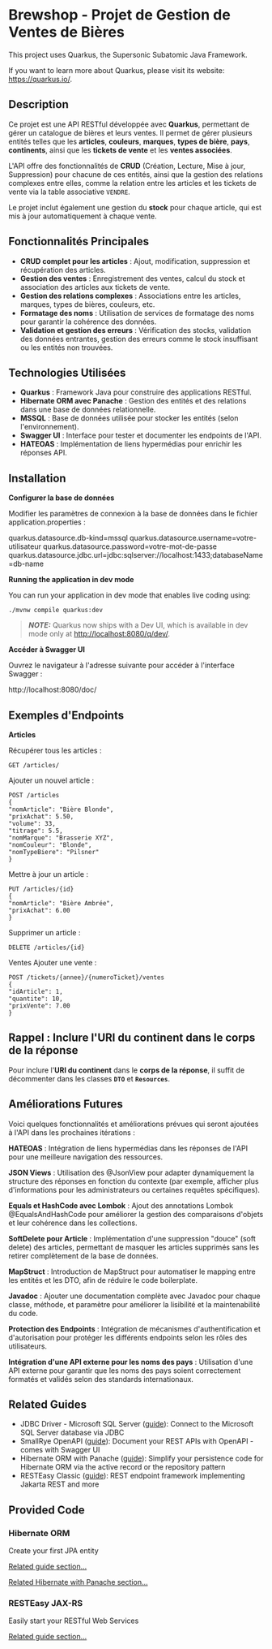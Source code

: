# Brewshop - Projet de Gestion de Ventes de Bières

This project uses Quarkus, the Supersonic Subatomic Java Framework.

If you want to learn more about Quarkus, please visit its website: <https://quarkus.io/>.

## Description

Ce projet est une API RESTful développée avec **Quarkus**, permettant de gérer un catalogue de bières et leurs ventes. Il permet de gérer plusieurs entités telles que les **articles**, **couleurs**, **marques**, **types de bière**, **pays**, **continents**, ainsi que les **tickets de vente** et les **ventes associées**.

L'API offre des fonctionnalités de **CRUD** (Création, Lecture, Mise à jour, Suppression) pour chacune de ces entités, ainsi que la gestion des relations complexes entre elles, comme la relation entre les articles et les tickets de vente via la table associative `VENDRE`.

Le projet inclut également une gestion du **stock** pour chaque article, qui est mis à jour automatiquement à chaque vente.

## Fonctionnalités Principales

- **CRUD complet pour les articles** : Ajout, modification, suppression et récupération des articles.
- **Gestion des ventes** : Enregistrement des ventes, calcul du stock et association des articles aux tickets de vente.
- **Gestion des relations complexes** : Associations entre les articles, marques, types de bières, couleurs, etc.
- **Formatage des noms** : Utilisation de services de formatage des noms pour garantir la cohérence des données.
- **Validation et gestion des erreurs** : Vérification des stocks, validation des données entrantes, gestion des erreurs comme le stock insuffisant ou les entités non trouvées.

## Technologies Utilisées

- **Quarkus** : Framework Java pour construire des applications RESTful.
- **Hibernate ORM avec Panache** : Gestion des entités et des relations dans une base de données relationnelle.
- **MSSQL** : Base de données utilisée pour stocker les entités (selon l'environnement).
- **Swagger UI** : Interface pour tester et documenter les endpoints de l'API.
- **HATEOAS** : Implémentation de liens hypermédias pour enrichir les réponses API.

## Installation

**Configurer la base de données**

Modifier les paramètres de connexion à la base de données dans le fichier application.properties :

quarkus.datasource.db-kind=mssql
quarkus.datasource.username=votre-utilisateur
quarkus.datasource.password=votre-mot-de-passe
quarkus.datasource.jdbc.url=jdbc:sqlserver://localhost:1433;databaseName=db-name

**Running the application in dev mode**

You can run your application in dev mode that enables live coding using:

```shell script
./mvnw compile quarkus:dev
```

> **_NOTE:_**  Quarkus now ships with a Dev UI, which is available in dev mode only at <http://localhost:8080/q/dev/>.

**Accéder à Swagger UI**

Ouvrez le navigateur à l'adresse suivante pour accéder à l'interface Swagger :

http://localhost:8080/doc/

## Exemples d'Endpoints

**Articles**

Récupérer tous les articles :
```shell script
GET /articles/
```

Ajouter un nouvel article :
```shell script
POST /articles
{
"nomArticle": "Bière Blonde",
"prixAchat": 5.50,
"volume": 33,
"titrage": 5.5,
"nomMarque": "Brasserie XYZ",
"nomCouleur": "Blonde",
"nomTypeBiere": "Pilsner"
}
```

Mettre à jour un article :
```shell script
PUT /articles/{id}
{
"nomArticle": "Bière Ambrée",
"prixAchat": 6.00
}
```

Supprimer un article :
```shell script
DELETE /articles/{id}
```

Ventes
Ajouter une vente :
```shell script
POST /tickets/{annee}/{numeroTicket}/ventes
{
"idArticle": 1,
"quantite": 10,
"prixVente": 7.00
}
```

## Rappel : Inclure l'URI du continent dans le corps de la réponse

Pour inclure l'**URI du continent** dans le **corps de la réponse**, il suffit de décommenter dans les classes **`DTO`** et **`Resources`**.

## Améliorations Futures
Voici quelques fonctionnalités et améliorations prévues qui seront ajoutées à l'API dans les prochaines itérations :

**HATEOAS** : Intégration de liens hypermédias dans les réponses de l'API pour une meilleure navigation des ressources.

**JSON Views** : Utilisation des @JsonView pour adapter dynamiquement la structure des réponses en fonction du contexte (par exemple, afficher plus d'informations pour les administrateurs ou certaines requêtes spécifiques).

**Equals et HashCode avec Lombok** : Ajout des annotations Lombok @EqualsAndHashCode pour améliorer la gestion des comparaisons d'objets et leur cohérence dans les collections.

**SoftDelete pour Article** : Implémentation d'une suppression "douce" (soft delete) des articles, permettant de masquer les articles supprimés sans les retirer complètement de la base de données.

**MapStruct** : Introduction de MapStruct pour automatiser le mapping entre les entités et les DTO, afin de réduire le code boilerplate.

**Javadoc** : Ajouter une documentation complète avec Javadoc pour chaque classe, méthode, et paramètre pour améliorer la lisibilité et la maintenabilité du code.

**Protection des Endpoints** : Intégration de mécanismes d'authentification et d'autorisation pour protéger les différents endpoints selon les rôles des utilisateurs.

**Intégration d'une API externe pour les noms des pays** : Utilisation d'une API externe pour garantir que les noms des pays soient correctement formatés et validés selon des standards internationaux.

## Related Guides

- JDBC Driver - Microsoft SQL Server ([guide](https://quarkus.io/guides/datasource)): Connect to the Microsoft SQL
  Server database via JDBC
- SmallRye OpenAPI ([guide](https://quarkus.io/guides/openapi-swaggerui)): Document your REST APIs with OpenAPI - comes
  with Swagger UI
- Hibernate ORM with Panache ([guide](https://quarkus.io/guides/hibernate-orm-panache)): Simplify your persistence code
  for Hibernate ORM via the active record or the repository pattern
- RESTEasy Classic ([guide](https://quarkus.io/guides/resteasy)): REST endpoint framework implementing Jakarta REST and
  more

## Provided Code

### Hibernate ORM

Create your first JPA entity

[Related guide section...](https://quarkus.io/guides/hibernate-orm)

[Related Hibernate with Panache section...](https://quarkus.io/guides/hibernate-orm-panache)

### RESTEasy JAX-RS

Easily start your RESTful Web Services

[Related guide section...](https://quarkus.io/guides/getting-started#the-jax-rs-resources)